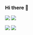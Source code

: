 ### Hi there 👋

![](https://raw.githubusercontent.com/evancoppa/github-stats/master/generated/overview.svg#gh-dark-mode-only)
![](https://raw.githubusercontent.com/evancoppa/github-stats/master/generated/overview.svg#gh-light-mode-only)

![](https://raw.githubusercontent.com/evancoppa/github-stats/master/generated/languages.svg#gh-dark-mode-only)
![](https://raw.githubusercontent.com/evancoppa/github-stats/master/generated/languages.svg#gh-light-mode-only)

<!--
**EvanCoppa/evancoppa** is a ✨ _special_ ✨ repository because its `README.md` (this file) appears on your GitHub profile.

Here are some ideas to get you started:

- 🔭 I’m currently working on ...
- 🌱 I’m currently learning ...
- 👯 I’m looking to collaborate on ...
- 🤔 I’m looking for help with ...
- 💬 Ask me about ...
- 📫 How to reach me: ...
- 😄 Pronouns: ...
- ⚡ Fun fact: ...
-->
